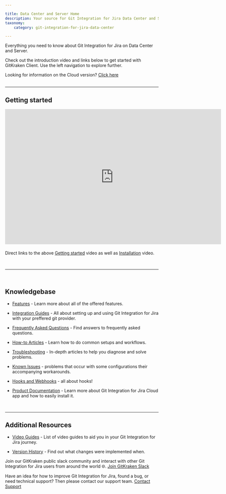 ```yaml
---

title: Data Center and Server Home
description: Your source for Git Integration for Jira Data Center and Server documentation
taxonomy:
    category: git-integration-for-jira-data-center

---
```


Everything you need to know about Git Integration for Jira on Data Center and Server.

Check out the introduction video and links below to get started with GitKraken Client. Use the left navigation to explore further.

<div class="bbb-callout bbb--info">
    <div class="irow">
    <div class="ilogobox">
        <span class="logoimg"></span>
    </div>
    <div class="imsgbox">
        Looking for information on the Cloud version? <a href='/git-integration-for-jira-cloud/git-integration-for-jira-home-gij-cloud'>Click here</a>
    </div>
    </div>
</div>
<br>


***

## Getting started

<div class='embed-container embed-container--16-9'>
    <iframe width='709' height='443' src='https://fast.wistia.net/embed/iframe/lr0jp6ntfd?videoFoam=true' frameborder='0' allowfullscreen ></iframe>
</div> 

<div style='margin-top: 20px;'>
    Direct links to the above <a href='https://bigbrassband.wistia.com/medias/8c0iq4hwdt'>Getting started</a> video as well as <a href='https://bigbrassband.wistia.com/medias/lr0jp6ntfd'>Installation</a> video.
</div>

&nbsp;

***

&nbsp;

## Knowledgebase  

- [Features](/git-integration-for-jira-data-center/features-gij-self-managed) - Learn more about all of the offered features.

- [Integration Guides](/git-integration-for-jira-data-center/integration-guides-gij-self-managed) - All about setting up and using Git Integration for Jira with your preffered git provider.

- [Frequently Asked Questions](/git-integration-for-jira-data-center/frequently-asked-questions-gij-self-managed) - Find answers to frequently asked questions.

- [How-to Articles](/git-integration-for-jira-data-center/how-to-articles-gij-self-managed) - Learn how to do common setups and workflows.

- [Troubleshooting](/git-integration-for-jira-data-center/troubleshooting-articles-gij-self-managed) - In-depth articles to help you diagnose and solve problems.

- [Known Issues](/git-integration-for-jira-data-center/known-issues-gij-self-managed) - problems that occur with some configurations their accompanying workarounds.

- [Hooks and Webhooks](/git-integration-for-jira-data-center/hooks-and-webhooks-gij-self-managed) - all about hooks!

- [Product Documentation](/git-integration-for-jira-self-managed/documentation-gij-self-managed) - Learn more about Git Integration for Jira Cloud app and how to easily install it.

<br>

***

## Additional Resources

- [Video Guides](/git-integration-for-jira-data-center/git-integration-jira-data-center-video-guides-gij-self-managed) - List of video guides to aid you in your Git Integration for Jira journey.

- [Version History](https://marketplace.atlassian.com/apps/4984/git-integration-for-jira/version-history) - Find out what changes were implemented when.

Join our GitKraken public slack community and interact with other Git Integration for Jira users from around the world 🌐.
[Join GitKraken Slack](https://slack.gitkraken.com/)

Have an idea for how to improve Git Integration for Jira, found a bug, or need technical support? Then please contact our support team.
[Contact Support](https://help.gitkraken.com/git-integration-for-jira-data-center/gij-self-hosted-contact-support/)

